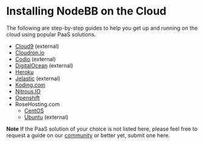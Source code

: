 Installing NodeBB on the Cloud
==============================

The following are step-by-step guides to help you get up and running on
the cloud using popular PaaS solutions.

* [Cloud9](https://community.nodebb.org/topic/7983/setting-up-nodebb-on-cloud-9) (external)
* [Cloudron.io](./cloud/cloudron)
* [Codio](https://codio.com/docs/ide/tutorials/nodebb/) (external)
* [DigitalOcean](http://www.blogsynthesis.com/install-nodebb-on-digitalocean/) (external)
* [Heroku](./cloud/heroku)
* [Jelastic](http://docs.jelastic.com/nodebb) (external)
* [Koding.com](./cloud/koding)
* [Nitrous.IO](./cloud/nitrous)
* [Openshift](./cloud/openshift)
* RoseHosting.com
    * [CentOS](https://www.rosehosting.com/blog/how-to-install-nodebb-on-a-centos-7-vps/)
    * [Ubuntu](https://www.rosehosting.com/blog/install-and-setup-nodebb-with-redis-and-nginx-on-ubuntu-12-04/) (external)

**Note**
If the PaaS solution of your choice is not listed here, please feel free to request a guide on our [community](https://community.nodebb.org) or better yet, submit one here.